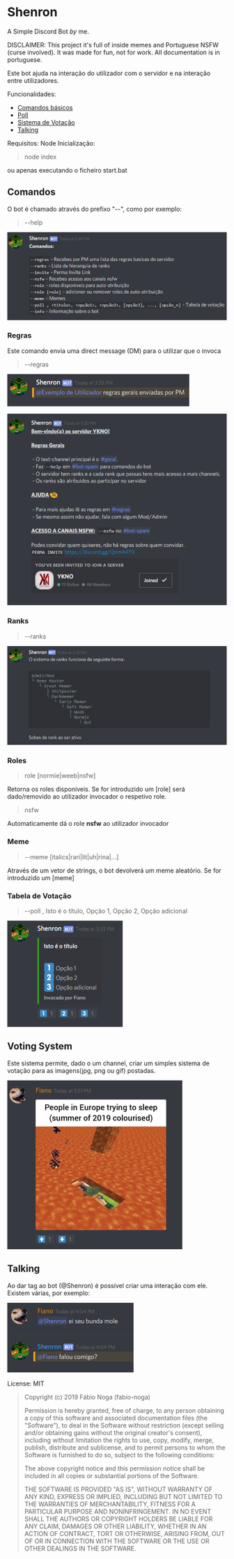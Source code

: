 # Shenron
A Simple Discord Bot
*by* me.

DISCLAIMER: This project it's full of inside memes and Portuguese NSFW (curse involved). It was made for fun, not for work. All documentation is in portuguese.

Este bot ajuda na interação do utilizador com o servidor e na interação entre utilizadores.

Funcionalidades:
 - [Comandos básicos](#comandos)
 - [Poll](#tabela-de-votação)
 - [Sistema de Votação](#voting-system)
 - [Talking](#talking)

Requisitos: Node
Inicialização: 
>node index

ou apenas executando o ficheiro start.bat

## Comandos

O bot é chamado através do prefixo "--", como por exemplo:
>--help

![commands](https://raw.githubusercontent.com/fabio-noga/Shenron-the-Bot/master/exImages/commands.png)

### Regras

Este comando envia uma direct message (DM) para o utilizar que o invoca

>--regras

![regras2](https://raw.githubusercontent.com/fabio-noga/Shenron-the-Bot/master/exImages/regras1.png)

![regras](https://raw.githubusercontent.com/fabio-noga/Shenron-the-Bot/master/exImages/regras.png)

### Ranks

>--ranks

![ranks](https://raw.githubusercontent.com/fabio-noga/Shenron-the-Bot/master/exImages/ranks.png)

### Roles

>role [normie|weeb|nsfw]

Retorna os roles disponíveis. Se for introduzido um [role] será dado/removido ao utilizador invocador o respetivo role.

>nsfw

Automaticamente dá o role **nsfw** ao utilizador invocador

### Meme

>--meme [italics|rari|lit|uh|rina|...]

Através de um vetor de strings, o bot devolverá um meme aleatório. Se for introduzido um [meme] 

### Tabela de Votação

>--poll , Isto é o título, Opção 1, Opção 2, Opção adicional

![poll](https://raw.githubusercontent.com/fabio-noga/Shenron-the-Bot/master/exImages/poll.png)

## Voting System

Este sistema permite, dado o um channel, criar um simples sistema de votação para as imagens(jpg, png ou gif) postadas.

![voting](https://raw.githubusercontent.com/fabio-noga/Shenron-the-Bot/master/exImages/meme.png)

## Talking

Ao dar tag ao bot (@Shenron) é possível criar uma interação com ele. Existem várias, por exemplo:

![talking](https://raw.githubusercontent.com/fabio-noga/Shenron-the-Bot/master/exImages/talking.png)

License: MIT

>Copyright (c) 2019 Fábio Noga (fabio-noga)
>
>Permission is hereby granted, free of charge, to any person obtaining a copy of this software and associated documentation files (the "Software"), to deal in the Software without restriction (except selling and/or obtaining gains without the original creator's consent), including without limitation the rights to use, copy, modify, merge, publish, distribute and sublicense, and to permit persons to whom the Software is furnished to do so, subject to the following conditions:
>
>The above copyright notice and this permission notice shall be included in all copies or substantial portions of the Software.
>
>THE SOFTWARE IS PROVIDED "AS IS", WITHOUT WARRANTY OF ANY KIND, EXPRESS OR IMPLIED, INCLUDING BUT NOT LIMITED TO THE WARRANTIES OF MERCHANTABILITY, FITNESS FOR A PARTICULAR PURPOSE AND NONINFRINGEMENT. IN NO EVENT SHALL THE AUTHORS OR COPYRIGHT HOLDERS BE LIABLE FOR ANY CLAIM, DAMAGES OR OTHER LIABILITY, WHETHER IN AN ACTION OF CONTRACT, TORT OR OTHERWISE, ARISING FROM, OUT OF OR IN CONNECTION WITH THE SOFTWARE OR THE USE OR OTHER DEALINGS IN THE SOFTWARE.
